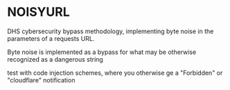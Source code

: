 # NOISYURL
DHS cybersecurity bypass methodology, implementing byte noise in the parameters of a requests URL.

Byte noise is implemented as a bypass for what may be otherwise recognized as a dangerous string

test with code injection schemes, where you otherwise ge a "Forbidden" or "cloudflare" notification
